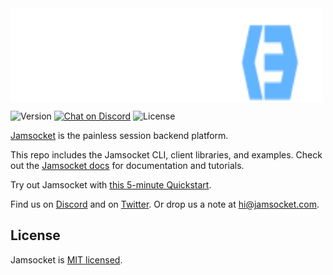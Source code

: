 <div style="width: 500px; height: 150px;">
  <a href="https://jamsocket.com#gh-light-mode-only" style="position: absolute;">
    <img style="width: 500px; height: 150px;" src="./assets/jamsocket-logo-light.svg" alt="Jamsocket logo" />
  </a>
  <a href="https://jamsocket.com#gh-dark-mode-only" style="position: absolute;">
    <img style="width: 500px; height: 150px;" src="./assets/jamsocket-logo-dark.svg" alt="Jamsocket logo" />
  </a>
</div>

![Version](https://img.shields.io/npm/v/jamsocket)
[![Chat on Discord](https://img.shields.io/discord/939641163265232947?color=404eed&label=discord)](https://discord.gg/N5sEpsuhh9)
![License](https://img.shields.io/github/license/jamsocket/jamsocket)

[Jamsocket](https://jamsocket.com/) is the painless session backend platform.

This repo includes the Jamsocket CLI, client libraries, and examples. Check out the [Jamsocket docs](https://docs.jamsocket.com) for documentation and tutorials.

Try out Jamsocket with [this 5-minute Quickstart](https://docs.jamsocket.com/quickstart).

Find us on [Discord](https://discord.gg/N5sEpsuhh9) and on [Twitter](https://x.com/jamsockethq). Or drop us a note at [hi@jamsocket.com](mailto:hi@jamsocket.com).

## License

Jamsocket is [MIT licensed](./LICENSE).
